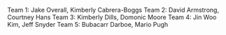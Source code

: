 Team 1: Jake Overall, Kimberly Cabrera-Boggs
Team 2: David Armstrong, Courtney Hans
Team 3: Kimberly Dills, Domonic Moore
Team 4: Jin Woo Kim, Jeff Snyder
Team 5: Bubacarr Darboe, Mario Pugh
